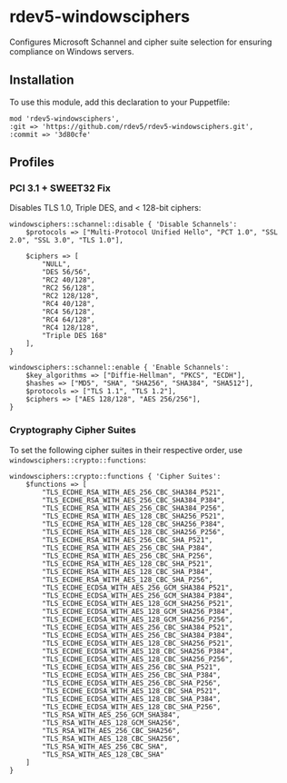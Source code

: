 # rdev5-windowsciphers
Configures Microsoft Schannel and cipher suite selection for ensuring compliance on Windows servers.

## Installation
To use this module, add this declaration to your Puppetfile:
````
mod 'rdev5-windowsciphers',
:git => 'https://github.com/rdev5/rdev5-windowsciphers.git',
:commit => '3d80cfe'
````

## Profiles
### PCI 3.1 + SWEET32 Fix
Disables TLS 1.0, Triple DES, and < 128-bit ciphers:
````
windowsciphers::schannel::disable { 'Disable Schannels':
	$protocols => ["Multi-Protocol Unified Hello", "PCT 1.0", "SSL 2.0", "SSL 3.0", "TLS 1.0"],

	$ciphers => [
		"NULL",
		"DES 56/56",
		"RC2 40/128",
		"RC2 56/128",
		"RC2 128/128",
		"RC4 40/128",
		"RC4 56/128",
		"RC4 64/128",
		"RC4 128/128",
		"Triple DES 168"
	],
}

windowsciphers::schannel::enable { 'Enable Schannels':
	$key_algorithms => ["Diffie-Hellman", "PKCS", "ECDH"],
	$hashes => ["MD5", "SHA", "SHA256", "SHA384", "SHA512"],
	$protocols => ["TLS 1.1", "TLS 1.2"],
	$ciphers => ["AES 128/128", "AES 256/256"],
}
````

### Cryptography Cipher Suites
To set the following cipher suites in their respective order, use `windowsciphers::crypto::functions`:
````
windowsciphers::crypto::functions { 'Cipher Suites':
	$functions => [
		"TLS_ECDHE_RSA_WITH_AES_256_CBC_SHA384_P521",
		"TLS_ECDHE_RSA_WITH_AES_256_CBC_SHA384_P384",
		"TLS_ECDHE_RSA_WITH_AES_256_CBC_SHA384_P256",
		"TLS_ECDHE_RSA_WITH_AES_128_CBC_SHA256_P521",
		"TLS_ECDHE_RSA_WITH_AES_128_CBC_SHA256_P384",
		"TLS_ECDHE_RSA_WITH_AES_128_CBC_SHA256_P256",
		"TLS_ECDHE_RSA_WITH_AES_256_CBC_SHA_P521",
		"TLS_ECDHE_RSA_WITH_AES_256_CBC_SHA_P384",
		"TLS_ECDHE_RSA_WITH_AES_256_CBC_SHA_P256",
		"TLS_ECDHE_RSA_WITH_AES_128_CBC_SHA_P521",
		"TLS_ECDHE_RSA_WITH_AES_128_CBC_SHA_P384",
		"TLS_ECDHE_RSA_WITH_AES_128_CBC_SHA_P256",
		"TLS_ECDHE_ECDSA_WITH_AES_256_GCM_SHA384_P521",
		"TLS_ECDHE_ECDSA_WITH_AES_256_GCM_SHA384_P384",
		"TLS_ECDHE_ECDSA_WITH_AES_128_GCM_SHA256_P521",
		"TLS_ECDHE_ECDSA_WITH_AES_128_GCM_SHA256_P384",
		"TLS_ECDHE_ECDSA_WITH_AES_128_GCM_SHA256_P256",
		"TLS_ECDHE_ECDSA_WITH_AES_256_CBC_SHA384_P521",
		"TLS_ECDHE_ECDSA_WITH_AES_256_CBC_SHA384_P384",
		"TLS_ECDHE_ECDSA_WITH_AES_128_CBC_SHA256_P521",
		"TLS_ECDHE_ECDSA_WITH_AES_128_CBC_SHA256_P384",
		"TLS_ECDHE_ECDSA_WITH_AES_128_CBC_SHA256_P256",
		"TLS_ECDHE_ECDSA_WITH_AES_256_CBC_SHA_P521",
		"TLS_ECDHE_ECDSA_WITH_AES_256_CBC_SHA_P384",
		"TLS_ECDHE_ECDSA_WITH_AES_256_CBC_SHA_P256",
		"TLS_ECDHE_ECDSA_WITH_AES_128_CBC_SHA_P521",
		"TLS_ECDHE_ECDSA_WITH_AES_128_CBC_SHA_P384",
		"TLS_ECDHE_ECDSA_WITH_AES_128_CBC_SHA_P256",
		"TLS_RSA_WITH_AES_256_GCM_SHA384",
		"TLS_RSA_WITH_AES_128_GCM_SHA256",
		"TLS_RSA_WITH_AES_256_CBC_SHA256",
		"TLS_RSA_WITH_AES_128_CBC_SHA256",
		"TLS_RSA_WITH_AES_256_CBC_SHA",
		"TLS_RSA_WITH_AES_128_CBC_SHA"
	]
}
````